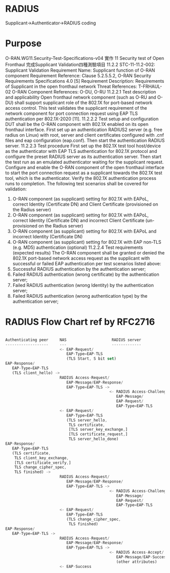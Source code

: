 # RADIUS
Supplicant->Authenticator->RADIUS coding

# Purpose
O-RAN.WG11.Security-Test-Specifications-v04
實作 11 Security test of Open Fronthaul
完成Supplicant Validation四種測驗項目
11.2.2 STC-11-11.2-002: Supplicant Validation
Requirement Name: Supplicant function of O-RAN component
Requirement Reference: Clause 5.2.5.5.2, O-RAN Security Requirements Specifications 4.0 [5]
Requirement Description: Requirements of Supplicant in the open fronthaul network
Threat References: T-FRHAUL-02
O-RAN Component References: O-DU, O-RU
11.2.2.1 Test description and applicability
Open fronthaul network component (such as O-RU and O-DU) shall support supplicant role of the 
802.1X for port-based network access control. This test validates the supplicant requirement of the 
network component for port connection request using EAP TLS authentication per 802.1X-2020 
[11].
11.2.2.2 Test setup and configuration
DUT shall be the O-RAN component with 802.1X enabled on its open fronthaul interface.
First set up an authentication RADIUS2 server (e.g. free radius on Linux) with root, server and client 
certificates configured with .cnf files and eap configuration (eap.conf). Then start the 
authentication RADIUS server.
11.2.2.3 Test procedure
First set up the 802.1X test tool host/device as the authenticator with EAP TLS authentication for 
802.1X protocol and configure the preset RADIUS server as its authentication server. Then start the 
test run as an emulated authenticator waiting for the supplicant request.
Configure and enable the O-RAN component of the open fronthaul interface to start the port 
connection request as a supplicant towards the 802.1X test tool, which is the authenticator. Verify
the 802.1X authentication process runs to completion.
The following test scenarios shall be covered for validation:
1. O-RAN component (as supplicant) setting for 802.1X with EAPoL, correct Identity 
(Certificate DN) and Client Certificate (provisioned on the Radius server)
2. O-RAN component (as supplicant) setting for 802.1X with EAPoL, correct Identity 
(Certificate DN) and incorrect Client Certificate (un-provisioned on the Radius server)
3. O-RAN component (as supplicant) setting for 802.1X with EAPoL and incorrect Identity (Certificate DN)
4. O-RAN component (as supplicant) setting for 802.1X with EAP non-TLS (e.g. MD5) 
authentication (optional)
11.2.2.4 Test requirements (expected results)
The O-RAN component shall be granted or denied the 802.1X port-based network access request 
as the supplicant with successful or failed EAP authentication per test scenarios listed above:
1. Successful RADIUS authentication by the authentication server;
2. Failed RADIUS authentication (wrong certificate) by the authentication server;
3. Failed RADIUS authentication (wrong Identity) by the authentication server;
4. Failed RADIUS authentication (wrong authentication type) by the authentication server;
# RADIUS Flow Chart ref by RFC2716
```js

Authenticating peer     NAS                    RADIUS server
-------------------     ---                    -------------
                        <- EAP-Request/
                           EAP-Type=EAP-TLS
                           (TLS Start, S bit set)
EAP-Response/
   EAP-Type=EAP-TLS
   (TLS client_hello) ->
                        RADIUS Access-Request/
                           EAP-Message/EAP-Response/
                           EAP-Type=EAP-TLS ->
                                              <- RADIUS Access-Challenge/
                                                 EAP-Message/
                                                 EAP-Request/
                                                 EAP-Type=EAP-TLS
                        <- EAP-Request/
                           EAP-Type=EAP-TLS
                           (TLS server_hello,
                            TLS certificate,
                            [TLS server_key_exchange,]
                            [TLS certificate_request,]
                            TLS server_hello_done)
EAP-Response/
   EAP-Type=EAP-TLS
   (TLS certificate,
    TLS client_key_exchange,
    [TLS certificate_verify,]
    TLS change_cipher_spec,
    TLS finished) ->
                        RADIUS Access-Request/
                           EAP-Message/EAP-Response/
                           EAP-Type=EAP-TLS ->
                                              <- RADIUS Access-Challenge/
                                                 EAP-Message/
                                                 EAP-Request/
                                                 EAP-Type=EAP-TLS
                        <- EAP-Request/
                           EAP-Type=EAP-TLS
                           (TLS change_cipher_spec,
                            TLS finished)
EAP-Response/
   EAP-Type=EAP-TLS ->
                        RADIUS Access-Request/
                           EAP-Message/EAP-Response/
                           EAP-Type=EAP-TLS ->
                                              <- RADIUS Access-Accept/
                                                 EAP-Message/EAP-Success
                                                 (other attributes)
                        <- EAP-Success
```

